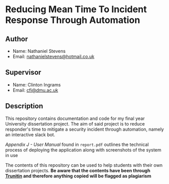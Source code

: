 # Reducing Mean Time To Incident Response Through Automation

## Author
- Name: Nathaniel Stevens <br>
- Email: nathanielstevens@hotmail.co.uk <br>

## Supervisor
- Name: Clinton Ingrams
- Email: cfi@dmu.ac.uk

## Description
This repository contains documentation and code for my final year University dissertation project. The aim of said project is to reduce responder's time to mitigate a security incident through automation, namely an interactive slack bot.

*Appendix J - User Manual* found in `report.pdf` outlines the technical process of deploying the application along with screenshots of the system in use

The contents of this repository can be used to help students with their own dissertation projects. **Be aware that the contents have been through [Trunitin](https://www.turnitin.com/products/feedback-studio/) and therefore anything copied will be flagged as plagiarism**